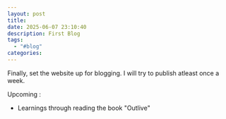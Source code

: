 ```yaml
---
layout: post
title: 
date: 2025-06-07 23:10:40
description: First Blog
tags:
  - "#blog"
categories:
---
```

Finally, set the website up for blogging. I will try to publish atleast once a week.

Upcoming : 
- Learnings through reading the book "Outlive"